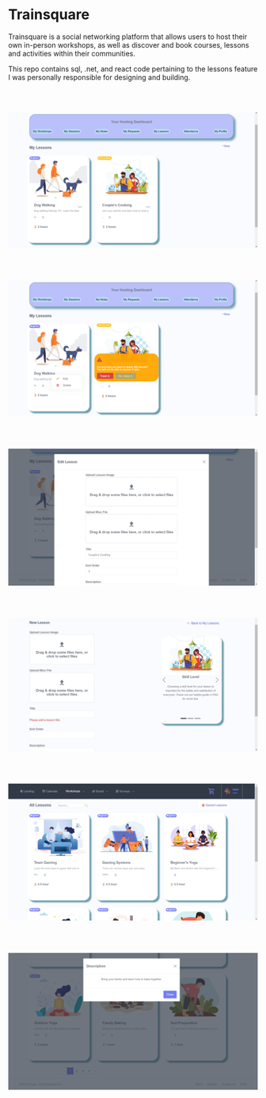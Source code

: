 # Trainsquare
<p>Trainsquare is a social networking platform that allows users to host their own in-person workshops, as well as discover and book courses, lessons and activities within their communities.</P
<br/>
<p>This repo contains sql, .net, and react code pertaining to the lessons feature I was personally responsible for designing and building.</p>

<br/><br/>

![Host Lessons Page](./img/host-1.png)

<br/><br/>

![Delete Lesson Prompt](host-2.png)

<br/><br/>

![Edit Lesson Form Modal View](host-3.png)

<br/><br/>

![New Lesson Page](host-4.png)

<br/><br/>

![User Lessons Page](user-1.png)

<br/><br/>

![Lesson Description Modal View](user-2.png)
